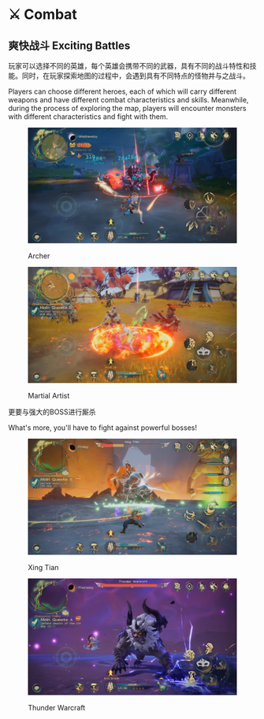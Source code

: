 # ⚔️ Combat

## 爽快战斗 Exciting Battles

玩家可以选择不同的英雄，每个英雄会携带不同的武器，具有不同的战斗特性和技能。同时，在玩家探索地图的过程中，会遇到具有不同特点的怪物并与之战斗。

Players can choose different heroes, each of which will carry different weapons and have different combat characteristics and skills. Meanwhile, during the process of exploring the map, players will encounter monsters with different characteristics and fight with them.

<figure><img src="../../.gitbook/assets/024710FB-FA6E-431e-857C-9A986773DCCA.jpg" alt=""><figcaption><p>Archer</p></figcaption></figure>

<figure><img src="../../.gitbook/assets/EE7CD87E-B241-47aa-B881-D470B86F06FE.jpg" alt=""><figcaption><p>Martial Artist</p></figcaption></figure>

更要与强大的BOSS进行厮杀

What's more, you'll have to fight against powerful bosses!

<figure><img src="../../.gitbook/assets/FF3DFF64-BF53-49dc-AC8E-EB184F1A2391.jpg" alt=""><figcaption><p>Xing Tian</p></figcaption></figure>

<figure><img src="../../.gitbook/assets/70A9EBC5-29AB-4791-A3A1-3F760A8141B7.jpg" alt=""><figcaption><p>Thunder Warcraft</p></figcaption></figure>

